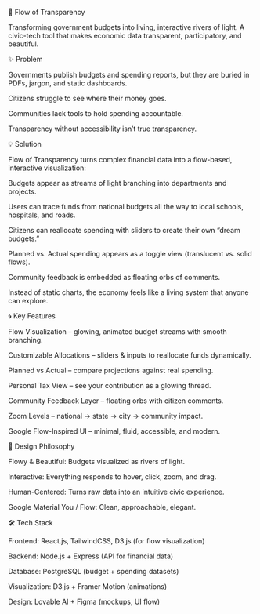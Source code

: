 🌊 Flow of Transparency

Transforming government budgets into living, interactive rivers of light.
A civic-tech tool that makes economic data transparent, participatory, and beautiful.

✨ Problem

Governments publish budgets and spending reports, but they are buried in PDFs, jargon, and static dashboards.

Citizens struggle to see where their money goes.

Communities lack tools to hold spending accountable.

Transparency without accessibility isn’t true transparency.

💡 Solution

Flow of Transparency turns complex financial data into a flow-based, interactive visualization:

Budgets appear as streams of light branching into departments and projects.

Users can trace funds from national budgets all the way to local schools, hospitals, and roads.

Citizens can reallocate spending with sliders to create their own “dream budgets.”

Planned vs. Actual spending appears as a toggle view (translucent vs. solid flows).

Community feedback is embedded as floating orbs of comments.

Instead of static charts, the economy feels like a living system that anyone can explore.

🌀 Key Features

Flow Visualization – glowing, animated budget streams with smooth branching.

Customizable Allocations – sliders & inputs to reallocate funds dynamically.

Planned vs Actual – compare projections against real spending.

Personal Tax View – see your contribution as a glowing thread.

Community Feedback Layer – floating orbs with citizen comments.

Zoom Levels – national → state → city → community impact.

Google Flow-Inspired UI – minimal, fluid, accessible, and modern.

🎨 Design Philosophy

Flowy & Beautiful: Budgets visualized as rivers of light.

Interactive: Everything responds to hover, click, zoom, and drag.

Human-Centered: Turns raw data into an intuitive civic experience.

Google Material You / Flow: Clean, approachable, elegant.

🛠️ Tech Stack

Frontend: React.js, TailwindCSS, D3.js (for flow visualization)

Backend: Node.js + Express (API for financial data)

Database: PostgreSQL (budget + spending datasets)

Visualization: D3.js + Framer Motion (animations)

Design: Lovable AI + Figma (mockups, UI flow)
